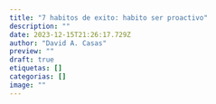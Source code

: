 ```yaml
---
title: "7 habitos de exito: habito ser proactivo"
description: ""
date: 2023-12-15T21:26:17.729Z
author: "David A. Casas"
preview: ""
draft: true
etiquetas: []
categorias: []
image: ""
---
```

